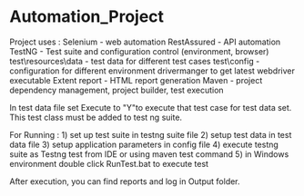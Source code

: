 # Automation_Project

Project uses :
    Selenium - web automation
    RestAssured - API automation
    TestNG - Test suite and configuration control (environment, browser)
    test\resources\data - test data for different test cases
    test\config - configuration for different environment
    drivermanger to get latest webdriver executable
    Extent report - HTML report generation
    Maven - project dependency management, project builder, test execution

In test data file set Execute to "Y"to execute that test case for test data set. This test class must be added to test ng suite.

For Running :
    1) set up test suite in testng suite file
    2) setup test data in test data file
    3) setup application parameters in config file
    4) execute testng suite as Testng test from IDE or using maven test command
    5) in Windows environment double click RunTest.bat to execute test

After execution, you can find reports and log in Output folder.


